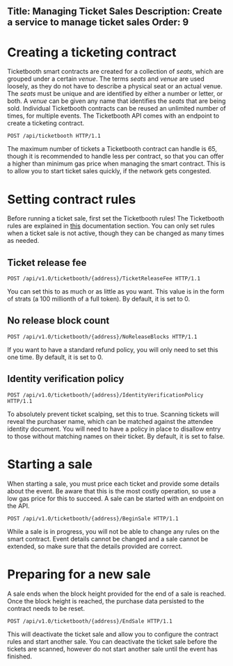 Title: Managing Ticket Sales
Description: Create a service to manage ticket sales
Order: 9
---
# Creating a ticketing contract

Ticketbooth smart contracts are created for a collection of _seats_, which are grouped under a certain _venue_. The terms _seats_ and _venue_ are used loosely, as they do not have to describe a physical seat or an actual venue. The _seats_ must be unique and are identified by either a number or letter, or both. A _venue_ can be given any name that identifies the _seats_ that are being sold. Individual Ticketbooth contracts can be reused an unlimited number of times, for multiple events. The Ticketbooth API comes with an endpoint to create a ticketing contract.

```http
POST /api/ticketbooth HTTP/1.1
```

The maximum number of tickets a Ticketbooth contract can handle is 65, though it is recommended to handle less per contract, so that you can offer a higher than minimum gas price when managing the smart contract. This is to allow you to start ticket sales quickly, if the network gets congested.

# Setting contract rules

Before running a ticket sale, first set the Ticketbooth rules! The Ticketbooth rules are explained in [this](/docs/ticketbooth_api_basics#ticketbooth-contract-rules) documentation section. You can only set rules when a ticket sale is not active, though they can be changed as many times as needed.

## Ticket release fee

```http
POST /api/v1.0/ticketbooth/{address}/TicketReleaseFee HTTP/1.1
```

You can set this to as much or as little as you want. This value is in the form of strats (a 100 millionth of a full token). By default, it is set to 0.

## No release block count

```http
POST /api/v1.0/ticketbooth/{address}/NoReleaseBlocks HTTP/1.1
```

If you want to have a standard refund policy, you will only need to set this one time. By default, it is set to 0.

## Identity verification policy

```http
POST /api/v1.0/ticketbooth/{address}/IdentityVerificationPolicy HTTP/1.1
```

To absolutely prevent ticket scalping, set this to true. Scanning tickets will reveal the purchaser name, which can be matched against the attendee identity document. You will need to have a policy in place to disallow entry to those without matching names on their ticket. By default, it is set to false.

# Starting a sale

When starting a sale, you must price each ticket and provide some details about the event. Be aware that this is the most costly operation, so use a low gas price for this to succeed. A sale can be started with an endpoint on the API.

```http
POST /api/v1.0/ticketbooth/{address}/BeginSale HTTP/1.1
```

While a sale is in progress, you will not be able to change any rules on the smart contract. Event details cannot be changed and a sale cannot be extended, so make sure that the details provided are correct.

# Preparing for a new sale

A sale ends when the block height provided for the end of a sale is reached. Once the block height is reached, the purchase data persisted to the contract needs to be reset.

```http
POST /api/v1.0/ticketbooth/{address}/EndSale HTTP/1.1
```

This will deactivate the ticket sale and allow you to configure the contract rules and start another sale. You can deactivate the ticket sale before the tickets are scanned, however do not start another sale until the event has finished.